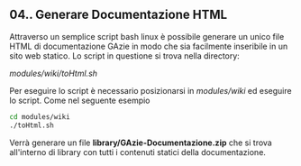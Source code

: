 ## 04.. Generare Documentazione HTML

Attraverso un semplice script bash linux è possibile generare un unico file HTML di documentazione GAzie in modo che sia facilmente inseribile in un sito web statico.
Lo script in questione si trova nella directory:

*modules/wiki/toHtml.sh*

Per eseguire lo script è necessario posizionarsi in *modules/wiki* ed eseguire lo script. Come nel seguente esempio

```bash
cd modules/wiki
./toHtml.sh
```

Verrà generare un file **library/GAzie-Documentazione.zip** che si trova all'interno di library con tutti i contenuti statici della documentazione.